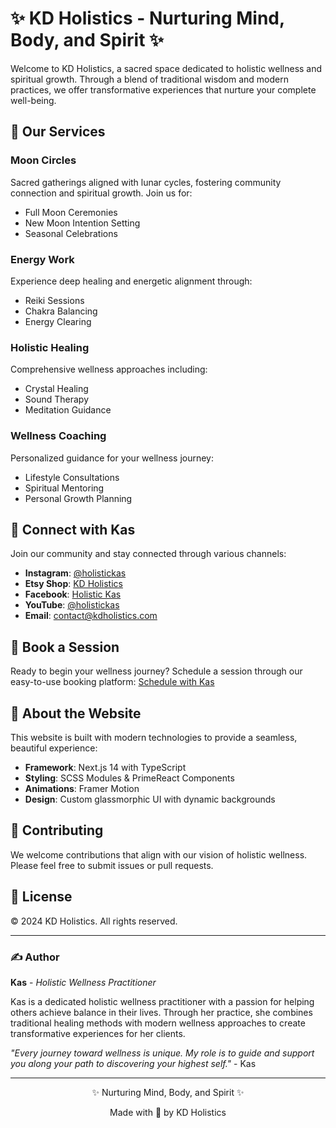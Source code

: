 # ✨ KD Holistics - Nurturing Mind, Body, and Spirit ✨

Welcome to KD Holistics, a sacred space dedicated to holistic wellness and spiritual growth. Through a blend of traditional wisdom and modern practices, we offer transformative experiences that nurture your complete well-being.

## 🌙 Our Services

### Moon Circles

Sacred gatherings aligned with lunar cycles, fostering community connection and spiritual growth. Join us for:

- Full Moon Ceremonies
- New Moon Intention Setting
- Seasonal Celebrations

### Energy Work

Experience deep healing and energetic alignment through:

- Reiki Sessions
- Chakra Balancing
- Energy Clearing

### Holistic Healing

Comprehensive wellness approaches including:

- Crystal Healing
- Sound Therapy
- Meditation Guidance

### Wellness Coaching

Personalized guidance for your wellness journey:

- Lifestyle Consultations
- Spiritual Mentoring
- Personal Growth Planning

## 🌿 Connect with Kas

Join our community and stay connected through various channels:

- **Instagram**: [@holistickas](https://instagram.com/holistickas)
- **Etsy Shop**: [KD Holistics](https://etsy.com/shop/holistickas)
- **Facebook**: [Holistic Kas](https://facebook.com/holistickas)
- **YouTube**: [@holistickas](https://youtube.com/@holistickas)
- **Email**: [contact@kdholistics.com](mailto:contact@kdholistics.com)

## 📱 Book a Session

Ready to begin your wellness journey? Schedule a session through our easy-to-use booking platform:
[Schedule with Kas](https://calendly.com/holistickas)

## 💫 About the Website

This website is built with modern technologies to provide a seamless, beautiful experience:

- **Framework**: Next.js 14 with TypeScript
- **Styling**: SCSS Modules & PrimeReact Components
- **Animations**: Framer Motion
- **Design**: Custom glassmorphic UI with dynamic backgrounds

## 🌺 Contributing

We welcome contributions that align with our vision of holistic wellness. Please feel free to submit issues or pull requests.

## 📜 License

© 2024 KD Holistics. All rights reserved.

---

### ✍️ Author

**Kas** - _Holistic Wellness Practitioner_

Kas is a dedicated holistic wellness practitioner with a passion for helping others achieve balance in their lives. Through her practice, she combines traditional healing methods with modern wellness approaches to create transformative experiences for her clients.

_"Every journey toward wellness is unique. My role is to guide and support you along your path to discovering your highest self."_ - Kas

---

<div align="center">
  <p>✨ Nurturing Mind, Body, and Spirit ✨</p>
  <p>Made with 💖 by KD Holistics</p>
</div>
